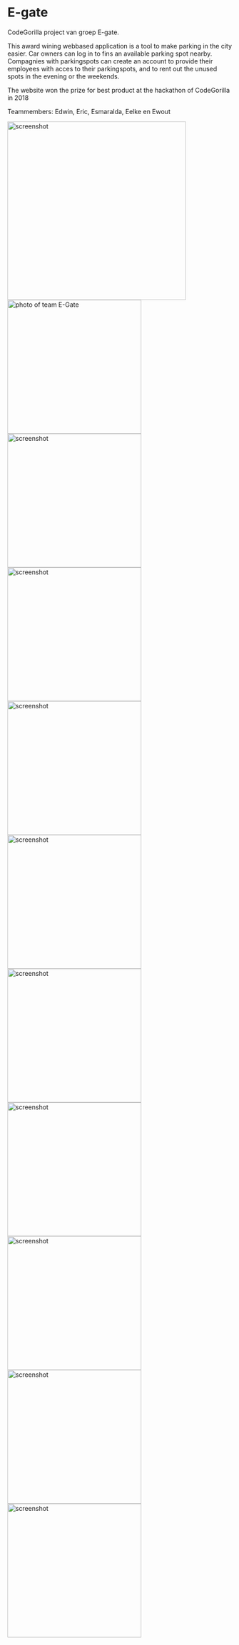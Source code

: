 # E-gate
CodeGorilla project van groep E-gate.

<p>This award wining webbased application is a tool to make parking in the city easier. Car owners can log in to fins an available parking spot nearby. Compagnies with parkingspots can create an account to provide their employees with acces to their parkingspots, and to rent out the unused spots in the evening or the weekends.</p>

<p>The website won the prize for best product at the hackathon of CodeGorilla in 2018</p>

<p>Teammembers: Edwin, Eric, Esmaralda, Eelke en Ewout</p>

<img src="/NieuweScreenshots/hackatonjanuari2018.jpg" alt="screenshot" width="400px">
<img src="/NieuweScreenshots/EGate1.png" alt="photo of team E-Gate" width="300px">
<img src="/NieuweScreenshots/EGate2.png" alt="screenshot" width="300px">
<img src="/NieuweScreenshots/EGate3.png" alt="screenshot" width="300px">
<img src="/NieuweScreenshots/EGate4.png" alt="screenshot" width="300px">
<img src="/NieuweScreenshots/EGate5.png" alt="screenshot" width="300px">
<img src="/NieuweScreenshots/EGate6.png" alt="screenshot" width="300px">
<img src="/NieuweScreenshots/EGate7.png" alt="screenshot" width="300px">
<img src="/NieuweScreenshots/EGate8.png" alt="screenshot" width="300px">
<img src="/NieuweScreenshots/EGate9.png" alt="screenshot" width="300px">
<img src="/NieuweScreenshots/EGate10.png" alt="screenshot" width="300px">
